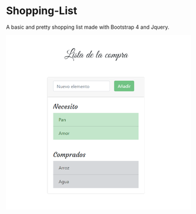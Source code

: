 # Shopping-List
A basic and pretty shopping list made with Bootstrap 4 and Jquery.

![Capture image](Capturea.png "Capture")
